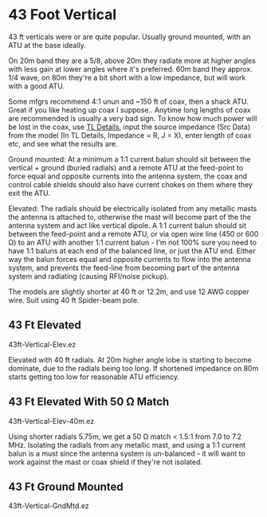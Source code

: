 # 43 Foot Vertical
43 ft verticals were or are quite popular. Usually ground mounted, with an ATU at the base ideally.

On 20m band they are a 5/8, above 20m they radiate more at higher angles with less gain at lower angles where it's preferred. 60m band they approx. 1/4 wave, on 80m they're a bit short with a low impedance, but will work with a good ATU. 

Some mfgrs recommend 4:1 unun and ~150 ft of coax, then a shack ATU. Great if you like heating up coax I suppose.. Anytime long lengths of coax are recommended is usually a very bad sign. To know how much power will be lost in the coax, use [TL Details](https://ac6la.com/tldetails1.html), input the source impedance (Src Data) from the model (In TL Details, Impedance = R, J = X), enter length of coax etc, and see what the results are.

Ground mounted: At a minimum a 1:1 current balun should sit between the vertical + ground (buried radials) and a remote ATU at the feed-point to force equal and opposite currents into the antenna system, the coax and control cable shields should also have current chokes on them where they exit the ATU.

Elevated: The radials should be electrically isolated from any metallic masts the antenna is attached to, otherwise the mast will become part of the the antenna system and act like vertical dipole. A 1:1 current balun should sit between the feed-point and a remote ATU, or via open wire line (450 or 600 Ω) to an ATU with another 1:1 current balun - I'm not 100% sure you need to have 1:1 baluns at each end of the balanced line, or just the ATU end. Either way the balun forces equal and opposite currents to flow into the antenna system, and prevents the feed-line from becoming part of the antenna system and radiating (causing RFI/noise pickup).

The models are slightly shorter at 40 ft or 12.2m, and use 12 AWG copper wire. Suit using 40 ft Spider-beam pole. 

## 43 Ft Elevated

43ft-Vertical-Elev.ez

Elevated with 40 ft radials. At 20m higher angle lobe is starting to become dominate, due to the radials being too long. If shortened impedance on 80m starts getting too low for reasonable ATU efficiency.

## 43 Ft Elevated With 50 Ω Match

43ft-Vertical-Elev-40m.ez

Using shorter radials 5.75m, we get a 50 Ω match < 1.5:1 from 7.0 to 7.2 MHz. Isolating the radials from any metallic mast, and using a 1:1 current balun is a must since the antenna system is un-balanced - it will want to work against the mast or coax shield if they're not isolated.

## 43 Ft Ground Mounted

43ft-Vertical-GndMtd.ez